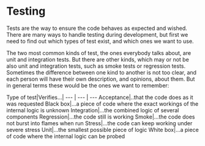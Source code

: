 # Testing

Tests are the way to ensure the code behaves as expected and wished. There are many ways to handle testing during development, but first we need to find out which types of test exist, and which ones we want to use.

The two most common kinds of test, the ones everybody talks about, are unit and integration tests. But there are other kinds, which may or not be also unit and integration tests, such as smoke tests or regression tests. Sometimes the difference between one kind to another is not too clear, and each person will have their own description, and opinions, about them. But in general terms these would be the ones we want to remember:

Type of test|Verifies...|
--- | --- | ---
Acceptance|..that the code does as it was requested
Black box|...a piece of code where the exact workings of the internal logic is unknown
Integration|...the combined logic of several components
Regression|...the code still is working
Smoke|...the code does not burst into flames when run
Stress|...the code can keep working under severe stress
Unit|...the smallest possible piece of logic
White box|...a piece of code where the internal logic can be probed